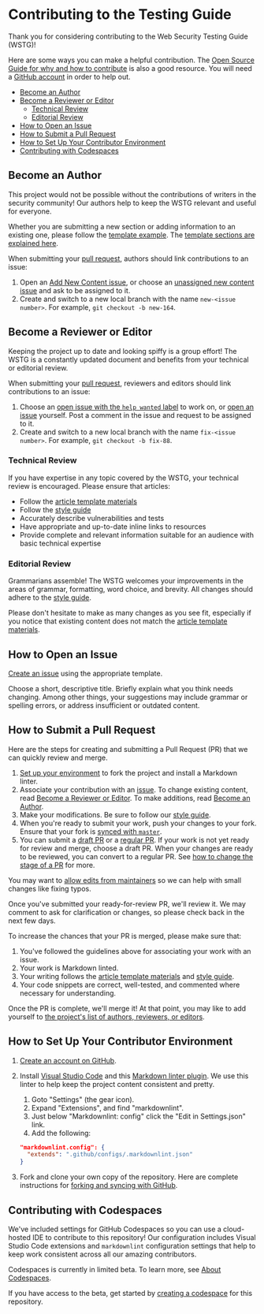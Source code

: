 # Contributing to the Testing Guide

Thank you for considering contributing to the Web Security Testing Guide (WSTG)!

Here are some ways you can make a helpful contribution. The [Open Source Guide for why and how to contribute](https://opensource.guide/how-to-contribute/) is also a good resource. You will need a [GitHub account](https://help.github.com/en/github/getting-started-with-github/signing-up-for-a-new-github-account) in order to help out.

- [Become an Author](#become-an-author)
- [Become a Reviewer or Editor](#become-a-reviewer-or-editor)
  - [Technical Review](#technical-review)
  - [Editorial Review](#editorial-review)
- [How to Open an Issue](#how-to-open-an-issue)
- [How to Submit a Pull Request](#how-to-submit-a-pull-request)
- [How to Set Up Your Contributor Environment](#how-to-set-up-your-contributor-environment)
- [Contributing with Codespaces](#contributing-with-codespaces)

## Become an Author

This project would not be possible without the contributions of writers in the security community! Our authors help to keep the WSTG relevant and useful for everyone.

Whether you are submitting a new section or adding information to an existing one, please follow the [template example](template/999-Foo_Testing/1-Testing_for_a_Cat_in_a_Box.md). The [template sections are explained here](template/999-Foo_Testing/2-Template_Explanation.md).

When submitting your [pull request](#how-to-submit-a-pull-request), authors should link contributions to an issue:

1. Open an [Add New Content issue](https://github.com/OWASP/wstg/issues/new?assignees=&labels=New&template=new-content.md&title=), or choose an [unassigned new content issue](https://github.com/OWASP/wstg/issues?q=is%3Aopen+is%3Aissue+label%3ANew+no%3Aassignee) and ask to be assigned to it.
2. Create and switch to a new local branch with the name `new-<issue number>`. For example, `git checkout -b new-164`.

## Become a Reviewer or Editor

Keeping the project up to date and looking spiffy is a group effort! The WSTG is a constantly updated document and benefits from your technical or editorial review.

When submitting your [pull request](#how-to-submit-a-pull-request), reviewers and editors should link contributions to an issue:

1. Choose an [open issue with the `help wanted` label](https://github.com/OWASP/wstg/labels/help%20wanted) to work on, or [open an issue](https://github.com/OWASP/wstg/issues/new/choose) yourself. Post a comment in the issue and request to be assigned to it.
2. Create and switch to a new local branch with the name `fix-<issue number>`. For example, `git checkout -b fix-88`.

### Technical Review

If you have expertise in any topic covered by the WSTG, your technical review is encouraged. Please ensure that articles:

- Follow the [article template materials](template)
- Follow the [style guide](style_guide.md)
- Accurately describe vulnerabilities and tests
- Have appropriate and up-to-date inline links to resources
- Provide complete and relevant information suitable for an audience with basic technical expertise

### Editorial Review

Grammarians assemble! The WSTG welcomes your improvements in the areas of grammar, formatting, word choice, and brevity. All changes should adhere to the [style guide](style_guide.md).

Please don't hesitate to make as many changes as you see fit, especially if you notice that existing content does not match the [article template materials](template).

## How to Open an Issue

[Create an issue](https://github.com/OWASP/wstg/issues/new/choose) using the appropriate template.

Choose a short, descriptive title. Briefly explain what you think needs changing. Among other things, your suggestions may include grammar or spelling errors, or address insufficient or outdated content.

## How to Submit a Pull Request

Here are the steps for creating and submitting a Pull Request (PR) that we can quickly review and merge.

1. [Set up your environment](#how-to-set-up-your-contributor-environment) to fork the project and install a Markdown linter.
2. Associate your contribution with an [issue](https://github.com/OWASP/wstg/issues). To change existing content, read [Become a Reviewer or Editor](#become-a-reviewer-or-editor). To make additions, read [Become an Author](#become-an-author).
3. Make your modifications. Be sure to follow our [style guide](style_guide.md).
4. When you're ready to submit your work, push your changes to your fork. Ensure that your fork is [synced with `master`](https://help.github.com/en/github/collaborating-with-issues-and-pull-requests/syncing-a-fork).
5. You can submit a [draft PR](https://help.github.com/en/github/collaborating-with-issues-and-pull-requests/about-pull-requests#draft-pull-requests) or a [regular PR](https://help.github.com/en/github/collaborating-with-issues-and-pull-requests/creating-a-pull-request-from-a-fork). If your work is not yet ready for review and merge, choose a draft PR. When your changes are ready to be reviewed, you can convert to a regular PR. See [how to change the stage of a PR](https://help.github.com/en/github/collaborating-with-issues-and-pull-requests/changing-the-stage-of-a-pull-request) for more.

You may want to [allow edits from maintainers](https://help.github.com/en/github/collaborating-with-issues-and-pull-requests/allowing-changes-to-a-pull-request-branch-created-from-a-fork) so we can help with small changes like fixing typos.

Once you've submitted your ready-for-review PR, we'll review it. We may comment to ask for clarification or changes, so please check back in the next few days.

To increase the chances that your PR is merged, please make sure that:

1. You've followed the guidelines above for associating your work with an issue.
2. Your work is Markdown linted.
3. Your writing follows the [article template materials](template) and [style guide](style_guide.md).
4. Your code snippets are correct, well-tested, and commented where necessary for understanding.

Once the PR is complete, we'll merge it! At that point, you may like to add yourself to [the project's list of authors, reviewers, or editors](document/1-Frontispiece/README.md).

## How to Set Up Your Contributor Environment

1. [Create an account on GitHub](https://help.github.com/en/github/getting-started-with-github/signing-up-for-a-new-github-account).
2. Install [Visual Studio Code](https://code.visualstudio.com/) and this [Markdown linter plugin](https://github.com/DavidAnson/vscode-markdownlint#install). We use this linter to help keep the project content consistent and pretty.

    1. Goto "Settings" (the gear icon).
    2. Expand "Extensions", and find "markdownlint".
    3. Just below "Markdownlint: config" click the "Edit in Settings.json" link.
    4. Add the following:

    ```json
    "markdownlint.config": {
      "extends": ".github/configs/.markdownlint.json"
    }
    ```

3. Fork and clone your own copy of the repository. Here are complete instructions for [forking and syncing with GitHub](https://help.github.com/en/github/getting-started-with-github/fork-a-repo).

## Contributing with Codespaces

We've included settings for GitHub Codespaces so you can use a cloud-hosted IDE to contribute to this repository! Our configuration includes Visual Studio Code extensions and `markdownlint` configuration settings that help to keep work consistent across all our amazing contributors.

Codespaces is currently in limited beta. To learn more, see [About Codespaces](https://docs.github.com/en/github/developing-online-with-codespaces/about-codespaces).

If you have access to the beta, get started by [creating a codespace](https://docs.github.com/en/github/developing-online-with-codespaces/creating-a-codespace) for this repository.
